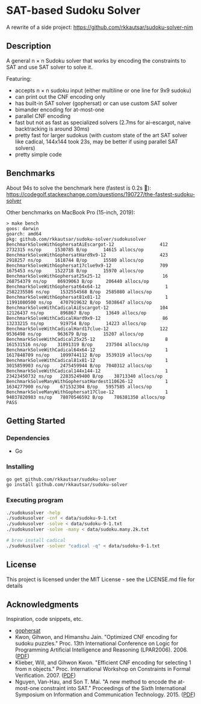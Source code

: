 # SAT-based Sudoku Solver

A rewrite of a side project: https://github.com/rkkautsar/sudoku-solver-nim

## Description

A general n &times; n Sudoku solver that works by encoding the constraints to SAT and use SAT solver to solve it.

Featuring:

- accepts n &times; n sudoku input (either multiline or one line for 9x9 sudoku)
- can print out the CNF encoding only
- has built-in SAT solver (gophersat) or can use custom SAT solver
- bimander encoding for at-most-one
- parallel CNF encoding
- fast but not as fast as specialized solvers (2.7ms for ai-escargot, naive backtracking is around 30ms)
- pretty fast for larger sudokus (with custom state of the art SAT solver like cadical, 144x144 took 23s, may be better if using parallel SAT solvers)
- pretty simple code

## Benchmarks

About 94s to solve the benchmark here (fastest is 0.2s :eyes:): https://codegolf.stackexchange.com/questions/190727/the-fastest-sudoku-solver

Other benchmarks on MacBook Pro (15-inch, 2019):

```
> make bench
goos: darwin
goarch: amd64
pkg: github.com/rkkautsar/sudoku-solver/sudokusolver
BenchmarkSolveWithGophersatAiEscargot-12           	     412	   2732315 ns/op	 1530785 B/op	   14615 allocs/op
BenchmarkSolveWithGophersatHard9x9-12              	     423	   2918257 ns/op	 1618744 B/op	   15580 allocs/op
BenchmarkSolveWithGophersat17clue9x9-12            	     709	   1675453 ns/op	 1522718 B/op	   15970 allocs/op
BenchmarkSolveWithGophersat25x25-12                	      16	 268754379 ns/op	86939063 B/op	  206440 allocs/op
BenchmarkSolveWithGophersat64x64-12                	       1	2582235586 ns/op	1532554568 B/op	 2585080 allocs/op
BenchmarkSolveWithGophersat81x81-12                	       1	11991080500 ns/op	4707919632 B/op	 5038647 allocs/op
BenchmarkSolveWithCadicalAiEscargot-12             	     104	  12126437 ns/op	  896867 B/op	   13649 allocs/op
BenchmarkSolveWithCadicalHard9x9-12                	      86	  13233215 ns/op	  919754 B/op	   14223 allocs/op
BenchmarkSolveWithCadicalHard17clue-12             	     122	   9536498 ns/op	  963679 B/op	   15207 allocs/op
BenchmarkSolveWithCadical25x25-12                  	       8	 161531516 ns/op	31091319 B/op	  237504 allocs/op
BenchmarkSolveWithCadical64x64-12                  	       1	1617848709 ns/op	1099744112 B/op	 3539319 allocs/op
BenchmarkSolveWithCadical81x81-12                  	       1	3015859903 ns/op	2475459944 B/op	 7040312 allocs/op
BenchmarkSolveWithCadical144x144-12                	       1	23423450732 ns/op	22835249400 B/op	38713340 allocs/op
BenchmarkSolveManyWithGophersatHardest110626-12    	       1	1634277900 ns/op	671532304 B/op	 5957585 allocs/op
BenchmarkSolveManyWithGophersat17Clue-12           	       1	94037820983 ns/op	78070546592 B/op	786381350 allocs/op
PASS
```

## Getting Started

### Dependencies

- Go

### Installing

```sh
go get github.com/rkkautsar/sudoku-solver
go install github.com/rkkautsar/sudoku-solver
```

### Executing program

```sh
./sudokusolver -help
./sudokusolver -cnf < data/sudoku-9-1.txt
./sudokusolver -solve < data/sudoku-9-1.txt
./sudokusolver -solve -many < data/sudoku.many.2k.txt

# brew install cadical
./sudokusilver -solver "cadical -q" < data/sudoku-9-1.txt
```

## License

This project is licensed under the MIT License - see the LICENSE.md file for details

## Acknowledgments

Inspiration, code snippets, etc.

- [gophersat](https://github.com/crillab/gophersat)
- Kwon, Gihwon, and Himanshu Jain. "Optimized CNF encoding for sudoku puzzles." Proc. 13th International Conference on Logic for Programming Artificial Intelligence and Reasoning (LPAR2006). 2006. ([PDF](http://www.cs.cmu.edu/~hjain/papers/sudoku-as-SAT.pdf))
- Klieber, Will, and Gihwon Kwon. "Efficient CNF encoding for selecting 1 from n objects." Proc. International Workshop on Constraints in Formal Verification. 2007. ([PDF](https://www.cs.cmu.edu/~wklieber/papers/2007_efficient-cnf-encoding-for-selecting-1.pdf))
- Nguyen, Van-Hau, and Son T. Mai. "A new method to encode the at-most-one constraint into SAT." Proceedings of the Sixth International Symposium on Information and Communication Technology. 2015. ([PDF](https://www.researchgate.net/profile/Van-Hau-Nguyen/publication/301455290_A_New_Method_to_Encode_the_At-Most-One_Constraint_into_SAT/links/5d2bfbaba6fdcc2462e0e269/A-New-Method-to-Encode-the-At-Most-One-Constraint-into-SAT.pdf))
